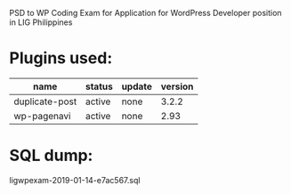 PSD to WP Coding Exam for Application for WordPress Developer position in LIG Philippines

# Plugins used:

| name           | status | update | version |
|----------------|--------|--------|---------|
| duplicate-post | active | none   | 3.2.2   |
| wp-pagenavi    | active | none   | 2.93    |

# SQL dump:

ligwpexam-2019-01-14-e7ac567.sql
